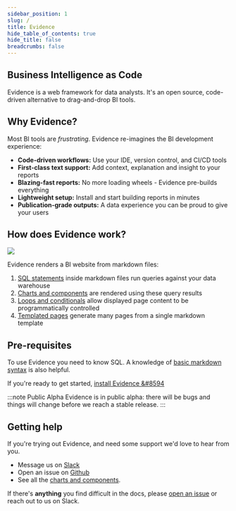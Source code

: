 ```yaml
---
sidebar_position: 1
slug: /
title: Evidence
hide_table_of_contents: true
hide_title: false
breadcrumbs: false
---
```


## Business Intelligence as Code

Evidence is a web framework for data analysts. It's an open source, code-driven alternative to drag-and-drop BI tools. 

## Why Evidence?

Most BI tools are _frustrating_. Evidence re-imagines the BI development experience:

- **Code-driven workflows:** Use your IDE, version control, and CI/CD tools
- **First-class text support:** Add context, explanation and insight to your reports
- **Blazing-fast reports:** No more loading wheels - Evidence pre-builds everything
- **Lightweight setup:** Install and start building reports in minutes
- **Publication-grade outputs:** A data experience you can be proud to give your users

## How does Evidence work?



<div class="flex">
<div class="how-it-works">
<img src='/img/how-it-works.png' class="how-it-works"/>
</div>
</div>

Evidence renders a BI website from markdown files:

1. [SQL statements](core-concepts/queries) inside markdown files run queries against your data warehouse
1. [Charts and components](core-concepts/components) are rendered using these query results
1. [Loops and conditionals](core-concepts/loops-and-conditionals) allow displayed page content to be programmatically controlled
1. [Templated pages](core-concepts/templated-pages) generate many pages from a single markdown template


## Pre-requisites

To use Evidence you need to know SQL. A knowledge of [basic markdown syntax](markdown) is also helpful.

If you're ready to get started, [install Evidence &#8594](/getting-started/install-evidence)

:::note Public Alpha
Evidence is in public alpha: there will be bugs and things will change before we reach a stable release.
:::

## Getting help

If you're trying out Evidence, and need some support we'd love to hear from you.
- Message us on <a href='https://join.slack.com/t/evidencedev/shared_invite/zt-uda6wp6a-hP6Qyz0LUOddwpXW5qG03Q' target="_blank">Slack</a>
- Open an issue on <a href='https://github.com/evidence-dev/evidence' target="_blank">Github</a>
- See all the <a href="https://docs.evidence.dev/components" target="_blank">charts and components</a>.


If there's **anything** you find difficult in the docs, please [open an issue](https://github.com/evidence-dev/evidence/issues/new/choose) or reach out to us on Slack.